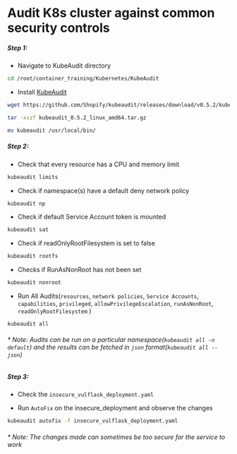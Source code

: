 # Audit K8s cluster against common security controls


##### Step 1:

* Navigate to KubeAudit directory

```bash
cd /root/container_training/Kubernetes/KubeAudit
```

* Install [KubeAudit](https://github.com/Shopify/kubeaudit)

```bash
wget https://github.com/Shopify/kubeaudit/releases/download/v0.5.2/kubeaudit_0.5.2_linux_amd64.tar.gz

tar -xvzf kubeaudit_0.5.2_linux_amd64.tar.gz

mv kubeaudit /usr/local/bin/
```

##### Step 2:

* Check that every resource has a CPU and memory limit

```bash
kubeaudit limits
```

* Check if namespace(s) have a default deny network policy 

```bash
kubeaudit np
```

* Check if default Service Account token is mounted

```bash
kubeaudit sat
```

* Check if readOnlyRootFilesystem is set to false

```bash
kubeaudit rootfs
```

* Checks if RunAsNonRoot has not been set

```bash
kubeaudit nonroot
```

* Run All Audits(`resources`, `network policies`, `Service Accounts`, `capabilities`, `privileged`, `allowPrivilegeEscalation`, `runAsNonRoot`, `readOnlyRootFilesystem` )

```bash
kubeaudit all
```

###### * Note: Audits can be run on a particular namespace(`kubeaudit all -n default`) and the results can be fetched in `json` format(`kubeaudit all --json`)


##### Step 3:

* Check the `insecure_vulflask_deployment.yaml`

* Run `AutoFix` on the insecure_deployment and observe the changes

```bash
kubeaudit autofix -f insecure_vulflask_deployment.yaml
```

###### * Note: The changes made can sometimes be too secure for the service to work


